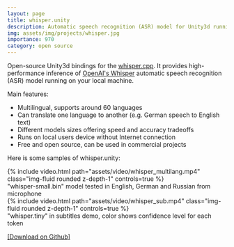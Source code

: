 ```yaml
---
layout: page
title: whisper.unity
description: Automatic speech recognition (ASR) model for Unity3d running on your local machine
img: assets/img/projects/whisper.jpg
importance: 970
category: open source
---
```


Open-source Unity3d bindings for the <a href="https://github.com/ggerganov/whisper.cpp">whisper.cpp</a>. It provides high-performance inference of <a href="https://github.com/openai/whisper">OpenAI's Whisper</a> automatic speech recognition (ASR) model running on your local machine.

Main features:

- Multilingual, supports around 60 languages
- Can translate one language to another (e.g. German speech to English text)
- Different models sizes offering speed and accuracy tradeoffs
- Runs on local users device without Internet connection
- Free and open source, can be used in commercial projects

Here is some samples of whisper.unity:

<div class="row">
    <div class="col-sm mt-3 mt-md-0">
        {% include video.html path="assets/video/whisper_multilang.mp4" class="img-fluid rounded z-depth-1" controls=true %}
        <div class="caption">
            "whisper-small.bin" model tested in English, German and Russian from microphone
        </div>
    </div>
    <div class="col-sm mt-3 mt-md-0">
        {% include video.html path="assets/video/whisper_sub.mp4" class="img-fluid rounded z-depth-1" controls=true %}
        <div class="caption">
            "whisper.tiny" in subtitles demo, color shows confidence level for each token
        </div>
    </div>
</div>

<a href="https://github.com/Macoron/whisper.unity">[Download on Github]</a>
